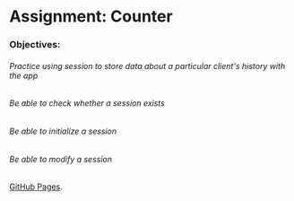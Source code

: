 
# Assignment: Counter
### Objectives:
###### Practice using session to store data about a particular client's history with the app
###### Be able to check whether a session exists
###### Be able to initialize a session
###### Be able to modify a session


[GitHub Pages](https://github.com/anzreham/counter.git).
